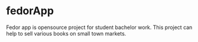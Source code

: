 # fedorApp
Fedor app is opensource project for student bachelor work.
This project can help to sell various books on small town markets.
